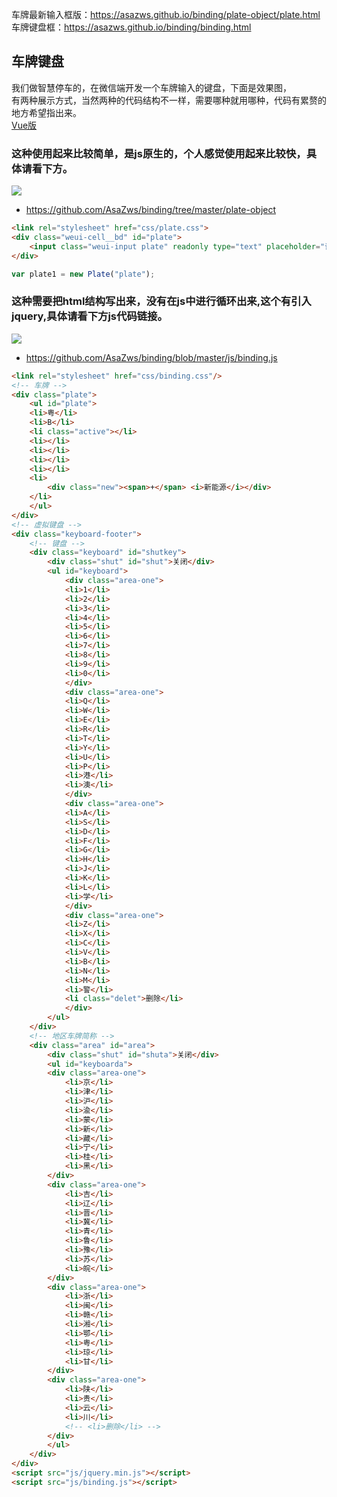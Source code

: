 车牌最新输入框版：https://asazws.github.io/binding/plate-object/plate.html  
车牌键盘框：https://asazws.github.io/binding/binding.html

## 车牌键盘
我们做智慧停车的，在微信端开发一个车牌输入的键盘，下面是效果图，    
有两种展示方式，当然两种的代码结构不一样，需要哪种就用哪种，代码有累赘的地方希望指出来。    
[Vue版](https://github.com/AsaZws/Keyboard)


### 这种使用起来比较简单，是js原生的，个人感觉使用起来比较快，具体请看下方。
![](https://github.com/AsaZws/binding/blob/master/images/car.gif)
- https://github.com/AsaZws/binding/tree/master/plate-object

```html
<link rel="stylesheet" href="css/plate.css">
<div class="weui-cell__bd" id="plate">
    <input class="weui-input plate" readonly type="text" placeholder="请输入车牌" maxlength="8" value="粤B">
</div>
```
```js
var plate1 = new Plate("plate");
```

### 这种需要把html结构写出来，没有在js中进行循环出来,这个有引入jquery,具体请看下方js代码链接。
![](https://github.com/AsaZws/binding/blob/master/images/binding.gif)
- https://github.com/AsaZws/binding/blob/master/js/binding.js

```html
<link rel="stylesheet" href="css/binding.css"/>
<!-- 车牌 -->
<div class="plate">
    <ul id="plate">
    <li>粤</li>
    <li>B</li>
    <li class="active"></li>
    <li></li>
    <li></li>
    <li></li>
    <li></li>
    <li>
        <div class="new"><span>+</span> <i>新能源</i></div>
    </li>
    </ul>
</div>
<!-- 虚拟键盘 -->
<div class="keyboard-footer">
    <!-- 键盘 -->
    <div class="keyboard" id="shutkey">
        <div class="shut" id="shut">关闭</div>
        <ul id="keyboard">
            <div class="area-one">
            <li>1</li>
            <li>2</li>
            <li>3</li>
            <li>4</li>
            <li>5</li>
            <li>6</li>
            <li>7</li>
            <li>8</li>
            <li>9</li>
            <li>0</li>
            </div>
            <div class="area-one">
            <li>Q</li>
            <li>W</li>
            <li>E</li>
            <li>R</li>
            <li>T</li>
            <li>Y</li>
            <li>U</li>
            <li>P</li>
            <li>港</li>
            <li>澳</li>
            </div>
            <div class="area-one">
            <li>A</li>
            <li>S</li>
            <li>D</li>
            <li>F</li>
            <li>G</li>
            <li>H</li>
            <li>J</li>
            <li>K</li>
            <li>L</li>
            <li>学</li>
            </div>
            <div class="area-one">
            <li>Z</li>
            <li>X</li>
            <li>C</li>
            <li>V</li>
            <li>B</li>
            <li>N</li>
            <li>M</li>
            <li>警</li>
            <li class="delet">删除</li>
            </div>
        </ul>
    </div>
    <!-- 地区车牌简称 -->
    <div class="area" id="area">
        <div class="shut" id="shuta">关闭</div>
        <ul id="keyboarda">
        <div class="area-one">
            <li>京</li>
            <li>津</li>
            <li>沪</li>
            <li>渝</li>
            <li>蒙</li>
            <li>新</li>
            <li>藏</li>
            <li>宁</li>
            <li>桂</li>
            <li>黑</li>
        </div>
        <div class="area-one">
            <li>吉</li>
            <li>辽</li>
            <li>晋</li>
            <li>冀</li>
            <li>青</li>
            <li>鲁</li>
            <li>豫</li>
            <li>苏</li>
            <li>皖</li>
        </div>
        <div class="area-one">
            <li>浙</li>
            <li>闽</li>
            <li>赣</li>
            <li>湘</li>
            <li>鄂</li>
            <li>粤</li>
            <li>琼</li>
            <li>甘</li>
        </div>
        <div class="area-one">
            <li>陕</li>
            <li>贵</li>
            <li>云</li>
            <li>川</li>
            <!-- <li>删除</li> -->
        </div>
        </ul>
    </div>
</div>
<script src="js/jquery.min.js"></script>
<script src="js/binding.js"></script>
```
